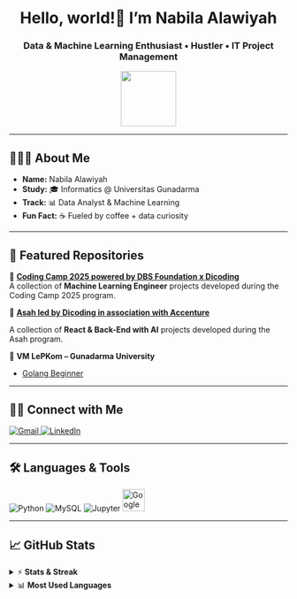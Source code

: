 <div align="center">
  <h1>Hello, world!👋 I’m <b>Nabila</b> Alawiyah</h1>
  <h3>Data & Machine Learning Enthusiast • Hustler • IT Project Management </h3>
  <img src="https://media.giphy.com/media/WUlplcMpOCEmTGBtBW/giphy.gif" width="100">
</div>

---

## 👨🏻‍💻 About Me
<ul>
  <li><b>Name:</b> Nabila Alawiyah</li>
  <li><b>Study:</b> 🎓 Informatics @ Universitas Gunadarma</li>
  <li><b>Track:</b> 📊 Data Analyst & Machine Learning</li>
  <li><b>Fun Fact:</b> ☕ Fueled by coffee + data curiosity</li>
</ul>

---

## 📂 Featured Repositories  

🌟 **[Coding Camp 2025 powered by DBS Foundation x Dicoding](https://github.com/nabilalwyh/cc25-dicoding-machine-learning)**  
A collection of **Machine Learning Engineer** projects developed during the Coding Camp 2025 program.  

🌟 **[Asah led by Dicoding in association with Accenture](https://github.com/nabilalwyh/asah-dicoding-react)**

A collection of **React & Back-End with AI** projects developed during the Asah program.  

🌟 **VM LePKom – Gunadarma University**  
- [Golang Beginner](https://github.com/nabilalwyh/Golang-Beginner)  


---

## 🤝🏻 Connect with Me

<p>
  <a href="mailto:nabilaalawiyah.25@gmail.com" title="Gmail">
    <img src="https://img.icons8.com/fluency/48/gmail.png" alt="Gmail"/> 
  </a>
  <a href="https://www.linkedin.com/in/nabilaalawiyah" title="LinkedIn">
    <img src="https://img.icons8.com/color/48/linkedin.png" alt="LinkedIn"/> 
  </a>
</p>

---

## 🛠 Languages & Tools

<div>
  <img src="https://img.icons8.com/color/48/python.png" title="Python"/>
  <img src="https://img.icons8.com/fluency/48/mysql-logo.png" title="MySQL"/>
  <img src="https://img.icons8.com/fluency/48/jupyter.png" title="Jupyter"/>
  <img src="https://upload.wikimedia.org/wikipedia/commons/d/d0/Google_Colaboratory_SVG_Logo.svg" alt="Google Colab" width="40" height="40"/>
</div>

---

## 📈 GitHub Stats

<details>
  <summary>⚡ <strong>Stats & Streak</strong></summary>
  <img height="180em" src="https://github-readme-stats-eight-theta.vercel.app/api?username=nabilalwyh&show_icons=true&theme=tokyonight&include_all_commits=true&count_private=true"/>
  <img height="180em" src="https://github-readme-streak-stats.herokuapp.com/?user=nabilalwyh&theme=tokyonight"/>
</details>

<details>
  <summary>📊 <strong>Most Used Languages</strong></summary>
  <img height="180em" src="https://github-readme-stats-eight-theta.vercel.app/api/top-langs/?username=nabilalwyh&layout=compact&langs_count=8&theme=tokyonight"/>
</details>
